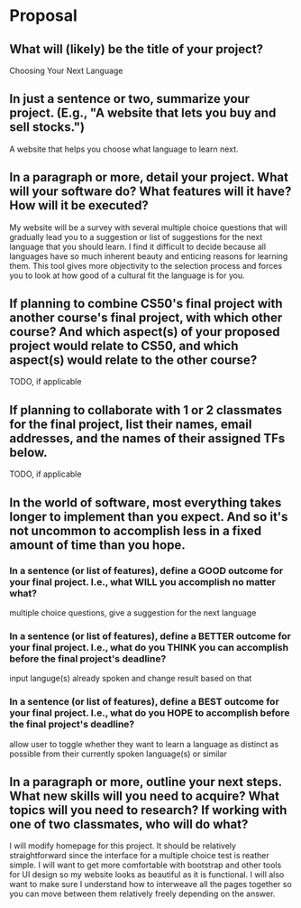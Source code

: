 # Proposal

## What will (likely) be the title of your project?

Choosing Your Next Language

## In just a sentence or two, summarize your project. (E.g., "A website that lets you buy and sell stocks.")

A website that helps you choose what language to learn next.

## In a paragraph or more, detail your project. What will your software do? What features will it have? How will it be executed?

My website will be a survey with several multiple choice questions that will gradually lead you to a suggestion or list of suggestions for the next language that you should learn.
I find it difficult to decide because all languages have so much inherent beauty and enticing reasons for learning them.
This tool gives more objectivity to the selection process and forces you to look at how good of a cultural fit the language is for you.

## If planning to combine CS50's final project with another course's final project, with which other course? And which aspect(s) of your proposed project would relate to CS50, and which aspect(s) would relate to the other course?

TODO, if applicable

## If planning to collaborate with 1 or 2 classmates for the final project, list their names, email addresses, and the names of their assigned TFs below.

TODO, if applicable

## In the world of software, most everything takes longer to implement than you expect. And so it's not uncommon to accomplish less in a fixed amount of time than you hope.

### In a sentence (or list of features), define a GOOD outcome for your final project. I.e., what WILL you accomplish no matter what?

multiple choice questions, give a suggestion for the next language

### In a sentence (or list of features), define a BETTER outcome for your final project. I.e., what do you THINK you can accomplish before the final project's deadline?

input languge(s) already spoken and change result based on that

### In a sentence (or list of features), define a BEST outcome for your final project. I.e., what do you HOPE to accomplish before the final project's deadline?

allow user to toggle whether they want to learn a language as distinct as possible from their currently spoken language(s) or similar

## In a paragraph or more, outline your next steps. What new skills will you need to acquire? What topics will you need to research? If working with one of two classmates, who will do what?

I will modify homepage for this project. It should be relatively straightforward since the interface for a multiple choice test is reather simple.
I will want to get more comfortable with bootstrap and other tools for UI design so my website looks as beautiful as it is functional.
I will also want to make sure I understand how to interweave all the pages together so you can move between them relatively freely depending on the answer.